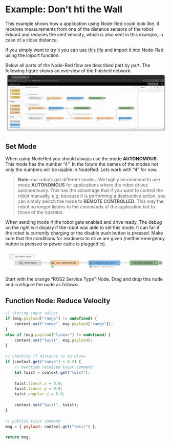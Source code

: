 # Example: Don't hti the Wall

This example shows how a application using Node-Red could look like. It receives measurements from one of the distance sensors of the robot Eduard and reduces the sent velocity, which is also sent in this example, in case of a close distance.

If you simply want to try it you can use [this file](flow-example-dont-hit-the-wall.json) and import it into Node-Red using the import function.

Below all parts of the Node-Red flow are described part by part. The following figure shows an overview of the finished network:
![Application Overview](overview-application.png)

## Set Mode

When using NodeRed you should always use the mode **AUTONOMOUS**. This mode has the number “4”. In the future the names of the modes not only the numbers will be usable in NodeRed. Lets work with “4” for now.

> **Note**: our robots got different modes. We highly recommend to use mode **AUTONOMOUS** for applications where the robot drives autonomously. This has the advantage that if you want to control the robot manually, e.g. because it is performing a destructive action, you can simply switch the mode to **REMOTE CONTROLLED**. This way the robot no longer listens to the commands of the application but to those of the operator.

When sending mode 4 the robot gets enabled and drive ready. The debug on the right will display if the robot was able to set this mode. It can fail if the robot is currently charging or the disable push button is pressed. Make sure that the conditions for readiness to drive are given (neither emergency button is pressed or power cable is plugged in).  

![Set Mode](part-set-mode.png)

Start with the orange “ROS2 Service Type”-Node. Drag and drop this node and configure the node as follows:



## Function Node: Reduce Velocity

```js
// storing input values
if (msg.payload["range"] != undefined) { 
    context.set("range", msg.payload["range"]); 
} 
else if (msg.payload["linear"] != undefined) { 
    context.set("twist", msg.payload); 
} 

// checking if distance is to close
if (context.get("range") < 0.2) {
    // override received twist command
    let twist = context.get("twist"); 

    twist.linear.x = 0.0; 
    twist.linear.y = 0.0; 
    twist.angular.z = 0.0; 

    context.set("twist", twist); 
}

// publish twist command
msg = { payload: context.get("twist") }; 

return msg; 
```